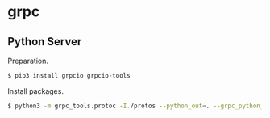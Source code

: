 # grpc

## Python Server

Preparation.
```bash
$ pip3 install grpcio grpcio-tools
```

Install packages.
```bash
$ python3 -m grpc_tools.protoc -I./protos --python_out=. --grpc_python_out=. ./protos/user.proto
```
